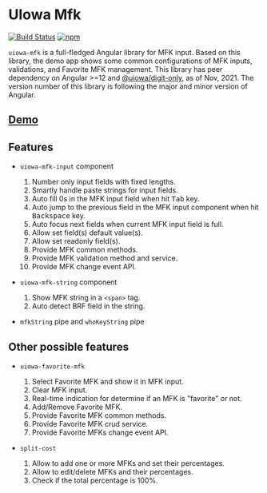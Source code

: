 # UIowa Mfk

[![Build Status](https://github.com/changhuixu/uiowa-mfk-project/actions/workflows/main.yml/badge.svg)](https://github.com/changhuixu/uiowa-mfk-project/actions)
[![npm](https://img.shields.io/npm/v/@uiowa/uiowa-mfk.svg?style=flat-square)](https://www.npmjs.com/package/@uiowa/uiowa-mfk)

`uiowa-mfk` is a full-fledged Angular library for MFK input. Based on this library, the demo app shows some common configurations of MFK inputs, validations, and Favorite MFK management. This library has peer dependency on Angular >=12 and [@uiowa/digit-only](https://github.com/changhuixu/ngx-digit-only), as of Nov, 2021. The version number of this library is following the major and minor version of Angular.

## [Demo](https://changhuixu.github.io/uiowa-mfk-project/)

## Features

- `uiowa-mfk-input` component

  1. Number only input fields with fixed lengths.
  1. Smartly handle paste strings for input fields.
  1. Auto fill 0s in the MFK input field when hit <kbd>Tab</kbd> key.
  1. Auto jump to the previous field in the MFK input component when hit <kbd>Backspace</kbd> key.
  1. Auto focus next fields when current MFK input field is full.
  1. Allow set field(s) default value(s).
  1. Allow set readonly field(s).
  1. Provide MFK common methods.
  1. Provide MFK validation method and service.
  1. Provide MFK change event API.

- `uiowa-mfk-string` component

  1. Show MFK string in a `<span>` tag.
  1. Auto detect BRF field in the string.

- `mfkString` pipe and `whoKeyString` pipe

## Other possible features

- `uiowa-favorite-mfk`

  1. Select Favorite MFK and show it in MFK input.
  1. Clear MFK input.
  1. Real-time indication for determine if an MFK is "favorite" or not.
  1. Add/Remove Favorite MFK.
  1. Provide Favorite MFK common methods.
  1. Provide Favorite MFK crud service.
  1. Provide Favorite MFKs change event API.

- `split-cost`

  1. Allow to add one or more MFKs and set their percentages.
  1. Allow to edit/delete MFKs and their percentages.
  1. Check if the total percentage is 100%.
